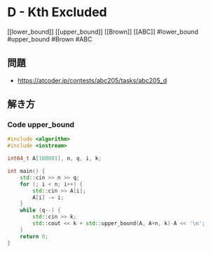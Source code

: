 # D - Kth Excluded
[[lower_bound]] [[upper_bound]] [[Brown]] [[ABC]]
#lower_bound #upper_bound #Brown #ABC 

## 問題
- https://atcoder.jp/contests/abc205/tasks/abc205_d

## 解き方
### Code upper_bound
```c++
#include <algorithm>
#include <iostream>

int64_t A[100001], n, q, i, k;

int main() {
    std::cin >> n >> q;
    for (; i < n; i++) {
        std::cin >> A[i];
        A[i] -= i;
    }
    while (q--) {
        std::cin >> k;
        std::cout << k + std::upper_bound(A, A+n, k)-A << '\n';
    }
    return 0;
}
```